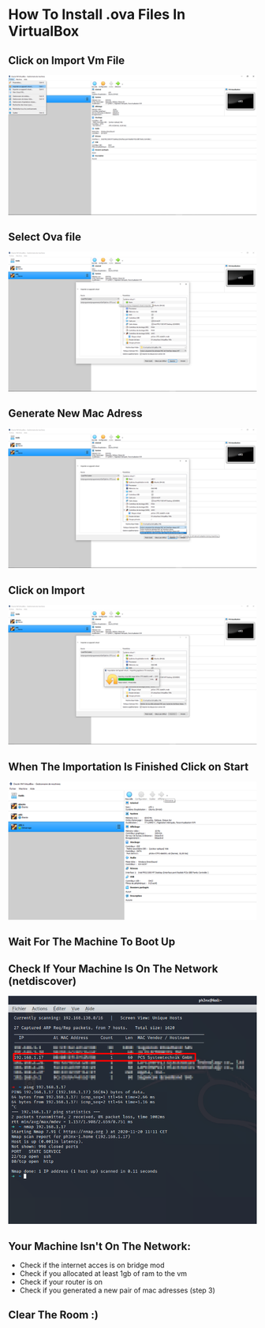 # How To Install .ova Files In VirtualBox


## Click on Import Vm File
![](tuto1.png)

## Select Ova file
![](tuto1,5.png)

## Generate New Mac Adress 
![](tuto2.png)

## Click on Import
![](tuto3.png)

## When The Importation Is Finished Click on Start
![](tuto4.png)

## Wait For The Machine To Boot Up


## Check If Your Machine Is On The Network (netdiscover)
![](tuto5.png)

## Your Machine Isn't On The Network:
* Check if the internet acces is on bridge mod
* Check if you allocated at least 1gb of ram to the vm
* Check if your router is on
* Check if you generated a new pair of mac adresses (step 3)

## Clear The Room :)
